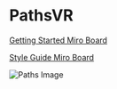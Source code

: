 # PathsVR
[Getting Started Miro Board](https://miro.com/app/board/o9J_kv5ZhEk=/)

[Style Guide Miro Board](https://miro.com/app/board/o9J_kvGJ7tI=/)

![Paths Image](Assets/paths.jpg)
